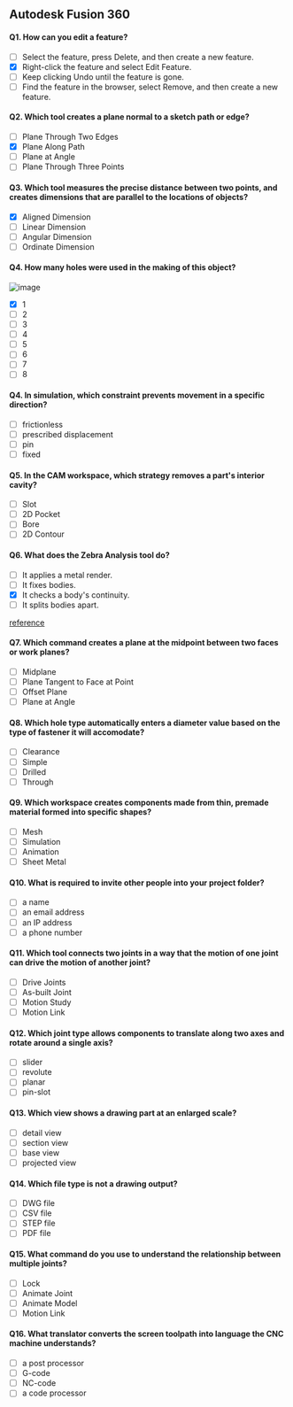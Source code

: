 ## Autodesk Fusion 360

#### Q1. How can you edit a feature?

- [ ] Select the feature, press Delete, and then create a new feature.
- [x] Right-click the feature and select Edit Feature.
- [ ] Keep clicking Undo until the feature is gone.
- [ ] Find the feature in the browser, select Remove, and then create a new feature.

#### Q2. Which tool creates a plane normal to a sketch path or edge?

- [ ] Plane Through Two Edges
- [x] Plane Along Path
- [ ] Plane at Angle
- [ ] Plane Through Three Points

#### Q3. Which tool measures the precise distance between two points, and creates dimensions that are parallel to the locations of objects?

- [x] Aligned Dimension
- [ ] Linear Dimension
- [ ] Angular Dimension
- [ ] Ordinate Dimension

#### Q4. How many holes were used in the making of this object?

![image](https://user-images.githubusercontent.com/31204774/130909206-ca109121-ea9b-451c-9099-57cb7724e5b8.png)

- [x] 1
- [ ] 2
- [ ] 3
- [ ] 4
- [ ] 5
- [ ] 6
- [ ] 7
- [ ] 8

#### Q4. In simulation, which constraint prevents movement in a specific direction?

- [ ] frictionless
- [ ] prescribed displacement
- [ ] pin
- [ ] fixed

#### Q5. In the CAM workspace, which strategy removes a part's interior cavity?

- [ ] Slot
- [ ] 2D Pocket
- [ ] Bore
- [ ] 2D Contour

#### Q6. What does the Zebra Analysis tool do?

- [ ] It applies a metal render.
- [ ] It fixes bodies.
- [X] It checks a body's continuity.
- [ ] It splits bodies apart.

[reference](https://knowledge.autodesk.com/support/autocad/learn-explore/caas/CloudHelp/cloudhelp/2016/ENU/AutoCAD-Core/files/GUID-82E5989F-C943-49A6-A6C6-834B81CC203B-htm.html)

#### Q7. Which command creates a plane at the midpoint between two faces or work planes?

- [ ] Midplane
- [ ] Plane Tangent to Face at Point
- [ ] Offset Plane
- [ ] Plane at Angle

#### Q8. Which hole type automatically enters a diameter value based on the type of fastener it will accomodate?

- [ ] Clearance
- [ ] Simple
- [ ] Drilled
- [ ] Through

#### Q9. Which workspace creates components made from thin, premade material formed into specific shapes?

- [ ] Mesh
- [ ] Simulation
- [ ] Animation
- [ ] Sheet Metal

#### Q10. What is required to invite other people into your project folder?

- [ ] a name
- [ ] an email address
- [ ] an IP address
- [ ] a phone number

#### Q11. Which tool connects two joints in a way that the motion of one joint can drive the motion of another joint?

- [ ] Drive Joints
- [ ] As-built Joint
- [ ] Motion Study
- [ ] Motion Link

#### Q12. Which joint type allows components to translate along two axes and rotate around a single axis?

- [ ] slider
- [ ] revolute
- [ ] planar
- [ ] pin-slot

#### Q13. Which view shows a drawing part at an enlarged scale?

- [ ] detail view
- [ ] section view
- [ ] base view
- [ ] projected view

#### Q14. Which file type is not a drawing output?

- [ ] DWG file
- [ ] CSV file
- [ ] STEP file
- [ ] PDF file

#### Q15. What command do you use to understand the relationship between multiple joints?

- [ ] Lock
- [ ] Animate Joint
- [ ] Animate Model
- [ ] Motion Link

#### Q16. What translator converts the screen toolpath into language the CNC machine understands?

- [ ] a post processor
- [ ] G-code
- [ ] NC-code
- [ ] a code processor
